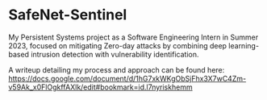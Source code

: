 # SafeNet-Sentinel
My Persistent Systems project as a Software Engineering Intern in Summer 2023, focused on mitigating Zero-day attacks by combining deep learning-based intrusion detection with vulnerability identification.

A writeup detailing my process and approach can be found here: https://docs.google.com/document/d/1hG7xkWKgObSjFhx3X7wC4Zm-v59Ak_x0FlOgkffAXlk/edit#bookmark=id.l7nyriskhemm

